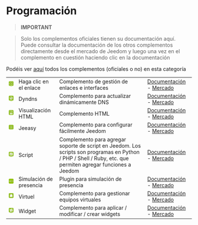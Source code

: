 
# Programación


>**IMPORTANT**

>Solo los complementos oficiales tienen su documentación aquí. Puede consultar la documentación de los otros complementos directamente desde el mercado de Jeedom y luego una vez en el complemento en cuestión haciendo clic en la documentación


Podéis ver [aquí](https://market.jeedom.com/index.php?v=d&p=market&type=plugin&categorie=programming) todos los complementos (oficiales o no) en esta categoría

| | | | |
|--- | --- | --- | ---|
|<img src="clink/clink_icon.png" class="pluginLogo" width="100" />|Haga clic en el enlace|Complemento de gestión de enlaces e interfaces|[Documentación](clink/index.md) - [Mercado](https://market.jeedom.com/index.php?v=d&p=market_display&id=1867)|
|<img src="dyndns/dyndns_icon.png" class="pluginLogo" width="100" />|Dyndns|Complemento para actualizar dinámicamente DNS|[Documentación](dyndns/index.md) - [Mercado](https://market.jeedom.com/index.php?v=d&p=market_display&id=1928)|
|<img src="htmldisplay/htmldisplay_icon.png" class="pluginLogo" width="100" />|Visualización HTML|Complemento HTML|[Documentación](htmldisplay/index.md) - [Mercado](https://market.jeedom.com/index.php?v=d&p=market_display&id=3843)|
|<img src="jeeasy/jeeasy_icon.png" class="pluginLogo" width="100" />|Jeeasy|Complemento para configurar fácilmente Jeedom|[Documentación](jeeasy/index.md) - [Mercado](https://market.jeedom.com/index.php?v=d&p=market_display&id=3828)|
|<img src="script/script_icon.png" class="pluginLogo" width="100" />|Script|Complemento para agregar soporte de script en Jeedom. Los scripts son programas en Python / PHP / Shell / Ruby, etc. que permiten agregar funciones a Jeedom|[Documentación](script/index.md) - [Mercado](https://market.jeedom.com/index.php?v=d&p=market_display&id=20)|
|<img src="simupre/simupre_icon.png" class="pluginLogo" width="100" />|Simulación de presencia|Plugin para simulación de presencia|[Documentación](simupre/index.md) - [Mercado](https://market.jeedom.com/index.php?v=d&p=market_display&id=3762)|
|<img src="virtual/virtual_icon.png" class="pluginLogo" width="100" />|Virtuel|Complemento para gestionar equipos virtuales|[Documentación](virtual/index.md) - [Mercado](https://market.jeedom.com/index.php?v=d&p=market_display&id=21)|
|<img src="widget/widget_icon.png" class="pluginLogo" width="100" />|Widget|Complemento para aplicar / modificar / crear widgets|[Documentación](widget/index.md) - [Mercado](https://market.jeedom.com/index.php?v=d&p=market_display&id=9)|
